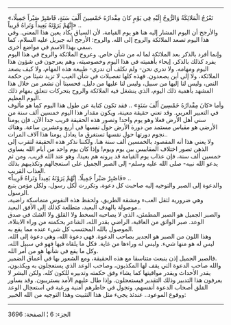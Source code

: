 ------------------------------------------------------------------------

«تَعْرُجُ الْمَلائِكَةُ وَالرُّوحُ إِلَيْهِ فِي يَوْمٍ كانَ مِقْدارُهُ خَمْسِينَ أَلْفَ سَنَةٍ، فَاصْبِرْ صَبْراً
جَمِيلًا، إِنَّهُمْ يَرَوْنَهُ بَعِيداً وَنَراهُ قَرِيباً» ..  
والأرجح أن اليوم المشار إليه هنا هو يوم القيامة، لأن السياق يكاد يعين
هذا المعنى. وفي هذا اليوم تصعد الملائكة والروح إلى الله. والروح: الأرجح
أنه جبريل عليه السلام، كما سمي بهذا الاسم في مواضع أخرى.  
وإنما أفرد بالذكر بعد الملائكة لما له من شأن خاص. وعروج الملائكة والروح
في هذا اليوم يفرد كذلك بالذكر، إيحاء بأهميته في هذا اليوم وخصوصيته، وهم
يعرجون في شؤون هذا اليوم ومهامه. ولا ندري نحن- ولم نكلف أن ندري- طبيعة
هذه المهام، ولا كيف يصعد الملائكة، ولا إلى أين يصعدون. فهذه كلها تفصيلات
في شأن الغيب لا تزيد شيئا من حكمة النص، وليس لنا إليها من سبيل، وليس لنا
عليها من دليل. فحسبنا أن نشعر من خلال هذا المشهد بأهمية ذلك اليوم، الذي
ينشغل فيه الملائكة والروح بتحركات تتعلق بمهام ذلك اليوم العظيم.  
وأما «كانَ مِقْدارُهُ خَمْسِينَ أَلْفَ سَنَةٍ» .. فقد تكون كناية عن طول هذا اليوم كما
هو مألوف في التعبير العربي. وقد تعني حقيقة معينة، ويكون مقدار هذا اليوم
خمسين ألف سنة من سني أهل الأرض فعلا وهو يوم واحد! وتصور هذه الحقيقة قريب
جدا الآن. فإن يومنا الأرضي هو مقياس مستمد من دورة الأرض حول نفسها في
أربع وعشرين ساعة. وهناك نجوم دورتها حول نفسها تستغرق ما يعادل يومنا هذا
آلاف المرات..  
ولا يعني هذا أنه المقصود بالخمسين ألف سنة هنا. ولكننا نذكر هذه الحقيقة
لتقرب إلى الذهن تصور اختلاف المقاييس بين يوم ويوم! وإذا كان يوم واحد من
أيام الله يساوي خمسين ألف سنة، فإن عذاب يوم القيامة قد يرونه هم بعيدا،
وهو عند الله قريب. ومن ثم يدعو الله نبيه- صلى الله عليه وسلم- إلى الصبر
الجميل على استعجالهم وتكذيبهم بذلك العذاب القريب.  
«فَاصْبِرْ صَبْراً جَمِيلًا. إِنَّهُمْ يَرَوْنَهُ بَعِيداً وَنَراهُ قَرِيباً» ..  
والدعوة إلى الصبر والتوجيه إليه صاحبت كل دعوة، وتكررت لكل رسول، ولكل
مؤمن يتبع الرسول.  
وهي ضرورية لثقل العبء ومشقة الطريق، ولحفظ هذه النفوس متماسكة راضية،
موصولة بالهدف البعيد، متطلعة كذلك إلى الأفق البعيد..  
والصبر الجميل هو الصبر المطمئن، الذي لا يصاحبه السخط ولا القلق ولا الشك
في صدق الوعد. صبر الواثق من العاقبة، الراضي بقدر الله، الشاعر بحكمته من
وراء الابتلاء، الموصول بالله المحتسب كل شيء عنده مما يقع به.  
وهذا اللون من الصبر هو الجدير بصاحب الدعوة. فهي دعوة الله، وهي دعوة إلى
الله. ليس له هو منها شيء. وليس له وراءها من غاية. فكل ما يلقاه فيها فهو
في سبيل الله، وكل ما يقع في شأنها هو من أمر الله.  
فالصبر الجميل إذن ينبعث متناسقا مع هذه الحقيقة، ومع الشعور بها في أعماق
الضمير.  
والله صاحب الدعوة التي يقف لها المكذبون، وصاحب الوعد الذي يستعجلون به
ويكذبون، يقدر الأحداث ويقدر مواقيتها كما يشاء وفق حكمته وتدبيره للكون
كله. ولكن البشر لا يعرفون هذا التدبير وذلك التقدير فيستعجلون. وإذا طال
عليهم الأمد يستريبون. وقد يساور القلق أصحاب الدعوة أنفسهم، وتجول في
خاطرهم أمنية ورغبة في استعجال الوعد ووقوع الموعود.. عندئذ يجيء مثل هذا
التثبيت وهذا التوجيه من الله الخبير:

------------------------------------------------------------------------

الجزء: 6 ¦ الصفحة: 3696
